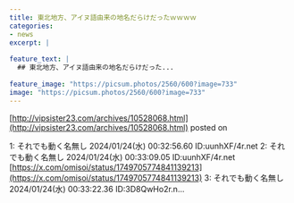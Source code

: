 ```yaml
---
title: 東北地方、アイヌ語由来の地名だらけだったｗｗｗｗ
categories:
- news
excerpt: |
  
feature_text: |
  ## 東北地方、アイヌ語由来の地名だらけだった...
  
feature_image: "https://picsum.photos/2560/600?image=733"
image: "https://picsum.photos/2560/600?image=733"
---
```


[http://vipsister23.com/archives/10528068.html](http://vipsister23.com/archives/10528068.html)
posted on 

<!--more-->

1: それでも動く名無し 2024/01/24(水) 00:32:56.60 ID:uunhXF/4r.net 2: それでも動く名無し 2024/01/24(水) 00:33:09.05 ID:uunhXF/4r.net [https://x.com/omisoi/status/1749705774841139213](https://x.com/omisoi/status/1749705774841139213) 3: それでも動く名無し 2024/01/24(水) 00:33:22.36 ID:3D8QwHo2r.n...
